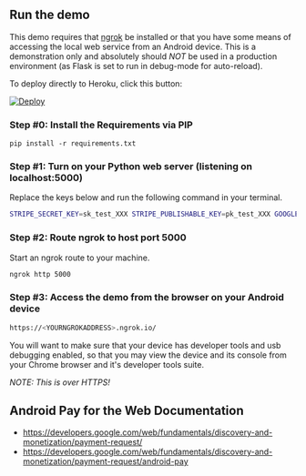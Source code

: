 
## Run the demo

This demo requires that [ngrok](https://ngrok.io/) be installed or that you have some means of accessing the local web service from an Android device.  This is a demonstration only and absolutely should *NOT* be used in a production environment (as Flask is set to run in debug-mode for auto-reload).

To deploy directly to Heroku, click this button:

[![Deploy](https://www.herokucdn.com/deploy/button.png)](https://heroku.com/deploy)

### Step #0: Install the Requirements via PIP

```
pip install -r requirements.txt
```

### Step #1: Turn on your Python web server (listening on localhost:5000)

Replace the keys below and run the following command in your terminal.

```bash
STRIPE_SECRET_KEY=sk_test_XXX STRIPE_PUBLISHABLE_KEY=pk_test_XXX GOOGLE_MERCHANT_ID=XXX python run.py
```

### Step #2: Route ngrok to host port 5000

Start an ngrok route to your machine.

```bash
ngrok http 5000
```

### Step #3: Access the demo from the browser on your Android device

```bash
https://<YOURNGROKADDRESS>.ngrok.io/
```

You will want to make sure that your device has developer tools and usb debugging enabled, so that you may view the device and its console from your Chrome browser and it's developer tools suite.

*NOTE: This is over HTTPS!*

## Android Pay for the Web Documentation

- https://developers.google.com/web/fundamentals/discovery-and-monetization/payment-request/
- https://developers.google.com/web/fundamentals/discovery-and-monetization/payment-request/android-pay
